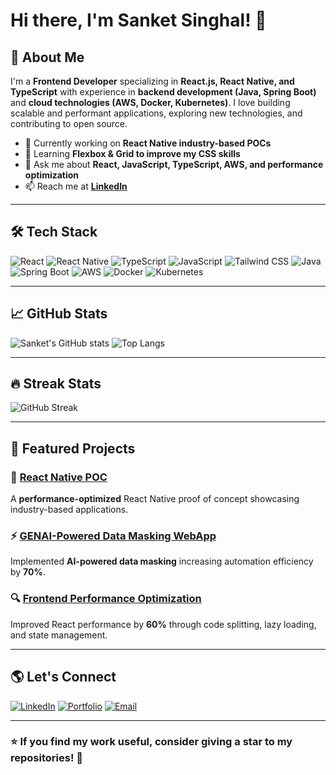 # Hi there, I'm Sanket Singhal! 👋

## 🚀 About Me
I'm a **Frontend Developer** specializing in **React.js, React Native, and TypeScript** with experience in **backend development (Java, Spring Boot)** and **cloud technologies (AWS, Docker, Kubernetes)**. I love building scalable and performant applications, exploring new technologies, and contributing to open source.

- 🔭 Currently working on **React Native industry-based POCs**
- 🌱 Learning **Flexbox & Grid to improve my CSS skills**
- 💬 Ask me about **React, JavaScript, TypeScript, AWS, and performance optimization**
- 📫 Reach me at **[LinkedIn](https://www.linkedin.com/in/sanket-singhal)**

---

## 🛠 Tech Stack

![React](https://img.shields.io/badge/-React-61DAFB?logo=react&logoColor=white&style=for-the-badge)
![React Native](https://img.shields.io/badge/-React%20Native-61DAFB?logo=react&logoColor=white&style=for-the-badge)
![TypeScript](https://img.shields.io/badge/-TypeScript-3178C6?logo=typescript&logoColor=white&style=for-the-badge)
![JavaScript](https://img.shields.io/badge/-JavaScript-F7DF1E?logo=javascript&logoColor=black&style=for-the-badge)
![Tailwind CSS](https://img.shields.io/badge/-Tailwind%20CSS-38B2AC?logo=tailwind-css&logoColor=white&style=for-the-badge)
![Java](https://img.shields.io/badge/-Java-007396?logo=java&logoColor=white&style=for-the-badge)
![Spring Boot](https://img.shields.io/badge/-Spring%20Boot-6DB33F?logo=spring-boot&logoColor=white&style=for-the-badge)
![AWS](https://img.shields.io/badge/-AWS-232F3E?logo=amazon-aws&logoColor=white&style=for-the-badge)
![Docker](https://img.shields.io/badge/-Docker-2496ED?logo=docker&logoColor=white&style=for-the-badge)
![Kubernetes](https://img.shields.io/badge/-Kubernetes-326CE5?logo=kubernetes&logoColor=white&style=for-the-badge)

---

## 📈 GitHub Stats

![Sanket's GitHub stats](https://github-readme-stats.vercel.app/api?username=SanketSinghal&show_icons=true&theme=radical)
![Top Langs](https://github-readme-stats.vercel.app/api/top-langs/?username=SanketSinghal&layout=compact&theme=radical)

---

## 🔥 Streak Stats

![GitHub Streak](https://streak-stats.demolab.com?user=SanketSinghal&theme=radical&hide_border=true)

---

## 📌 Featured Projects

### 🚀 [React Native POC](https://github.com/SanketSinghal/react-native-poc)
A **performance-optimized** React Native proof of concept showcasing industry-based applications.

### ⚡ [GENAI-Powered Data Masking WebApp](https://github.com/SanketSinghal/genai-data-masking)
Implemented **AI-powered data masking** increasing automation efficiency by **70%**.

### 🔍 [Frontend Performance Optimization](https://github.com/SanketSinghal/frontend-optimization)
Improved React performance by **60%** through code splitting, lazy loading, and state management.

---

## 🌎 Let's Connect
[![LinkedIn](https://img.shields.io/badge/-LinkedIn-blue?style=for-the-badge&logo=Linkedin&logoColor=white)](https://www.linkedin.com/in/sanket-singhal)
[![Portfolio](https://img.shields.io/badge/-Portfolio-black?style=for-the-badge&logo=react&logoColor=white)](https://your-portfolio-link.com)
[![Email](https://img.shields.io/badge/-Email-red?style=for-the-badge&logo=gmail&logoColor=white)](mailto:your-email@example.com)

---

### ⭐ If you find my work useful, consider giving a star to my repositories! 🚀
